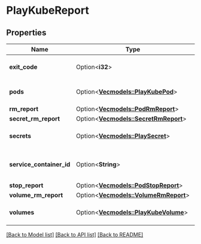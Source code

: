 # PlayKubeReport

## Properties

Name | Type | Description | Notes
------------ | ------------- | ------------- | -------------
**exit_code** | Option<**i32**> | If set, exit with the specified exit code. | [optional]
**pods** | Option<[**Vec<models::PlayKubePod>**](PlayKubePod.md)> | Pods - pods created by play kube. | [optional]
**rm_report** | Option<[**Vec<models::PodRmReport>**](PodRmReport.md)> |  | [optional]
**secret_rm_report** | Option<[**Vec<models::SecretRmReport>**](SecretRmReport.md)> |  | [optional]
**secrets** | Option<[**Vec<models::PlaySecret>**](PlaySecret.md)> | Secrets - secrets created by play kube | [optional]
**service_container_id** | Option<**String**> | ServiceContainerID - ID of the service container if one is created | [optional]
**stop_report** | Option<[**Vec<models::PodStopReport>**](PodStopReport.md)> |  | [optional]
**volume_rm_report** | Option<[**Vec<models::VolumeRmReport>**](VolumeRmReport.md)> |  | [optional]
**volumes** | Option<[**Vec<models::PlayKubeVolume>**](PlayKubeVolume.md)> | Volumes - volumes created by play kube. | [optional]

[[Back to Model list]](../README.md#documentation-for-models) [[Back to API list]](../README.md#documentation-for-api-endpoints) [[Back to README]](../README.md)


